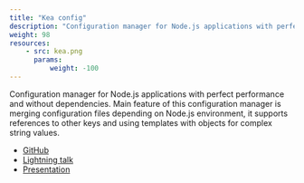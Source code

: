 ```yaml
---
title: "Kea config"
description: "Configuration manager for Node.js applications with perfect performance and without dependencies."
weight: 98
resources:
    - src: kea.png
      params:
          weight: -100
---
```


Configuration manager for Node.js applications with perfect performance and without dependencies.
Main feature of this configuration manager is merging configuration files depending on Node.js environment,
it supports references to other keys and using templates with objects for complex string values.

* [GitHub](//github.com/Pencroff/kea-config)
* [Lightning talk](//www.youtube.com/watch?v=P6nTr5T8GVI)
* [Presentation](//slides.com/sergiidaniloff/deck/fullscreen#/)

